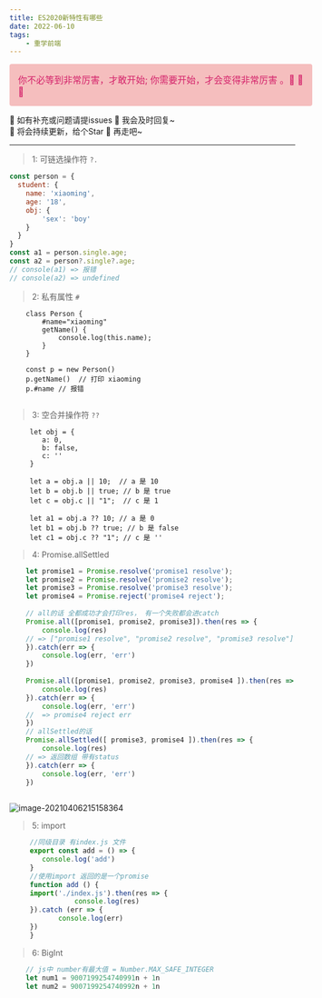 ```yaml
---
title: ES2020新特性有哪些
date: 2022-06-10
tags: 
	- 重学前端
---
```


<div style="width: 100%; font-size: 16px; color:#d4226a;  background: #f5bebe;  padding: 15px; border-radius: 4px; ">
你不必等到非常厉害，才敢开始;    你需要开始，才会变得非常厉害 。🤔️ 🤔️ 🤔️
</div>

🎈 如有补充或问题请提issues 🎏  我会及时回复~ <br />
🎈 将会持续更新，给个Star 🌟 再走吧~ 

***

>1: 可链选操作符 `?.`


```javascript
const person = {
  student: {
    name: 'xiaoming',
    age: '18',
    obj: {
    	'sex': 'boy'
    }
  }
}
const a1 = person.single.age;
const a2 = person?.single?.age;
// console(a1) => 报错
// console(a2) => undefined
```

>2: 私有属性  `#`

```
	class Person {
		#name="xiaoming"
		getName() {
			console.log(this.name);
		}
	}
	
	const p = new Person()
	p.getName()  // 打印 xiaoming
	p.#name // 报错
	
```

>3: 空合并操作符 `??`

```
	 let obj = {
	 	a: 0,
	 	b: false,
	 	c: ''
	 }
	 
	 let a = obj.a || 10;  // a 是 10
	 let b = obj.b || true; // b 是 true 
	 let c = obj.c || "1";  // c 是 1
	 
	 let a1 = obj.a ?? 10; // a 是 0
	 let b1 = obj.b ?? true; // b 是 false
	 let c1 = obj.c ?? "1"; // c 是 ''
```

>4: Promise.allSettled

```javascript
	let promise1 = Promise.resolve('promise1 resolve');
	let promise2 = Promise.resolve('promise2 resolve');
	let promise3 = Promise.resolve('promise3 resolve');
	let promise4 = Promise.reject('promise4 reject');
	
	// all的话 全都成功才会打印res， 有一个失败都会进catch
	Promise.all([promise1, promise2, promise3]).then(res => {
		console.log(res) 
    // => ["promise1 resolve", "promise2 resolve", "promise3 resolve"]
	}).catch(err => {
		console.log(err, 'err') 
	}) 
	
	Promise.all([promise1, promise2, promise3, promise4 ]).then(res => {
		console.log(res) 
	}).catch(err => {
		console.log(err, 'err')  
    //  => promise4 reject err
	}) 
	// allSettled的话 
	Promise.allSettled([ promise3, promise4 ]).then(res => {
		console.log(res)  
    // => 返回数组 带有status
	}).catch(err => {
		console.log(err, 'err')
	}) 
	
```

![image-20210406215158364](images/image-20210406215158364.png)



>5: import

```javascript
	 //同级目录 有index.js 文件
	 export const add = () => {
	 	console.log('add')
	 }
	 //使用import 返回的是一个promise
	 function add () {
     import('./index.js').then(res => {
				console.log(res)
     }).catch (err => {
     		console.log(err)
     })
	 }
```

>6: BigInt

```javascript
	// js中 number有最大值 = Number.MAX_SAFE_INTEGER
	let num1 = 9007199254740991n + 1n
	let num2 = 9007199254740992n + 1n
```
